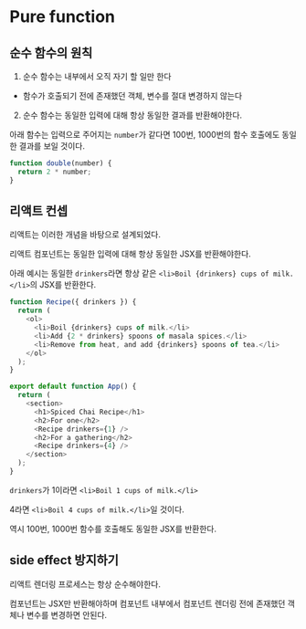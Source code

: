 # Pure function


## 순수 함수의 원칙
1. 순수 함수는 내부에서 오직 자기 할 일만 한다
- 함수가 호출되기 전에 존재했던 객체, 변수를 절대 변경하지 않는다
2. 순수 함수는 동일한 입력에 대해 항상 동일한 결과를 반환해야한다.


아래 함수는 입력으로 주어지는 `number`가 같다면 100번, 1000번의 함수 호출에도 동일한 결과를 보일 것이다.

```javascript
function double(number) {
  return 2 * number;
}
```

## 리액트 컨셉

리액트는 이러한 개념을 바탕으로 설계되었다.

리액트 컴포넌트는 동일한 입력에 대해 항상 동일한 JSX를 반환해야한다.

아래 예시는 동일한 `drinkers`라면 항상 같은 `<li>Boil {drinkers} cups of milk.</li>`의 JSX를 반환한다.

```javascript
function Recipe({ drinkers }) {
  return (
    <ol>    
      <li>Boil {drinkers} cups of milk.</li>
      <li>Add {2 * drinkers} spoons of masala spices.</li>
      <li>Remove from heat, and add {drinkers} spoons of tea.</li>
    </ol>
  );
}

export default function App() {
  return (
    <section>
      <h1>Spiced Chai Recipe</h1>
      <h2>For one</h2> 
      <Recipe drinkers={1} />
      <h2>For a gathering</h2>
      <Recipe drinkers={4} />
    </section>
  );
}
```

`drinkers`가 1이라면 `<li>Boil 1 cups of milk.</li>`

4라면 `<li>Boil 4 cups of milk.</li>`일 것이다.

역시 100번, 1000번 함수를 호출해도 동일한 JSX를 반환한다.

## side effect 방지하기

리액트 렌더링 프로세스는 항상 순수해야한다. 

컴포넌트는 JSX만 반환해야하며 컴포넌트 내부에서 컴포넌트 렌더링 전에 존재했던 객체나 변수를 변경하면 안된다.
